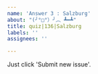 ```yaml
---
name: 'Answer 3 : Salzburg'
about: "(╯°□°）╯︵ ┻━┻"
title: quiz|136|Salzburg
labels: ''
assignees: ''

---
```


Just click 'Submit new issue'.
